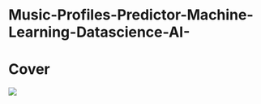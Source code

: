 # Music-Profiles-Predictor-Machine-Learning-Datascience-AI-
<h1>Cover</h1>
<img src = "https://github.com/AhmedRaja1/Music-Profiles-Predictor-Machine-Learning-Datascience-AI-/blob/master/ML-Project.png">
